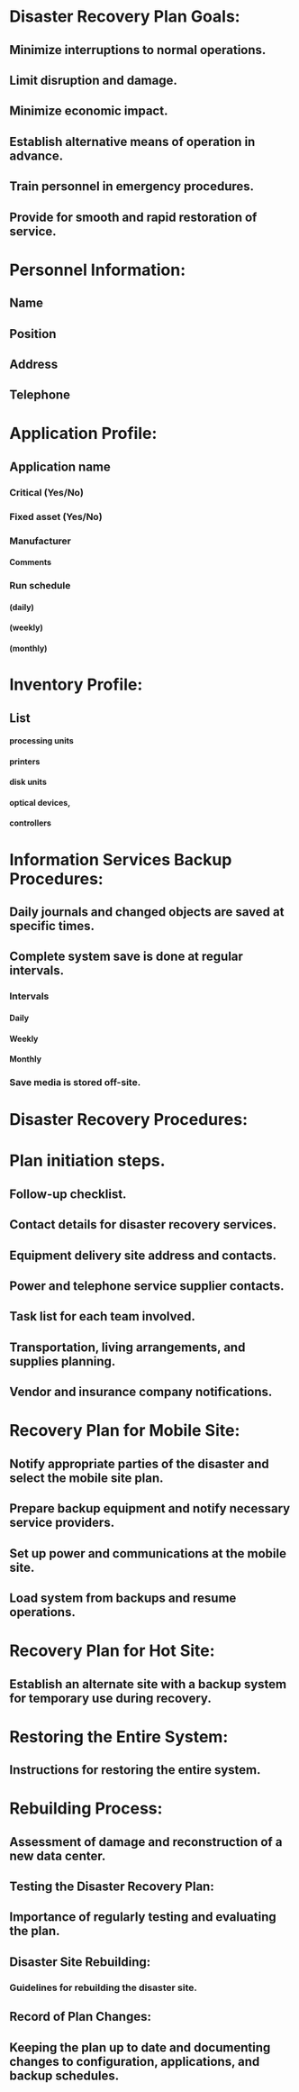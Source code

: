 

# Disaster Recovery Plan Goals:

## Minimize interruptions to normal operations.
## Limit disruption and damage.
## Minimize economic impact.
## Establish alternative means of operation in advance.
## Train personnel in emergency procedures.
## Provide for smooth and rapid restoration of service.

# Personnel Information:

## Name
## Position
## Address
## Telephone

# Application Profile:

## Application name
### Critical (Yes/No)
### Fixed asset (Yes/No)
### Manufacturer
#### Comments
### Run schedule 
#### (daily) 
#### (weekly)
#### (monthly)

# Inventory Profile:

## List
####  processing units
####  printers 
####  disk units
####  optical devices,
####  controllers 

# Information Services Backup Procedures:

## Daily journals and changed objects are saved at specific times.
## Complete system save is done at regular intervals.
### Intervals
#### Daily
#### Weekly
#### Monthly
### Save media is stored off-site.

# Disaster Recovery Procedures:

# Plan initiation steps.
## Follow-up checklist.
## Contact details for disaster recovery services.
## Equipment delivery site address and contacts.
## Power and telephone service supplier contacts.
## Task list for each team involved.
## Transportation, living arrangements, and supplies planning.
## Vendor and insurance company notifications.

# Recovery Plan for Mobile Site:

## Notify appropriate parties of the disaster and select the mobile site plan.
## Prepare backup equipment and notify necessary service providers.
## Set up power and communications at the mobile site.
## Load system from backups and resume operations.

# Recovery Plan for Hot Site:

## Establish an alternate site with a backup system for temporary use during recovery.

# Restoring the Entire System:

## Instructions for restoring the entire system.

# Rebuilding Process:

## Assessment of damage and reconstruction of a new data center.

## Testing the Disaster Recovery Plan:

## Importance of regularly testing and evaluating the plan.

## Disaster Site Rebuilding:

### Guidelines for rebuilding the disaster site.

## Record of Plan Changes:

## Keeping the plan up to date and documenting changes to configuration, applications, and backup schedules.

